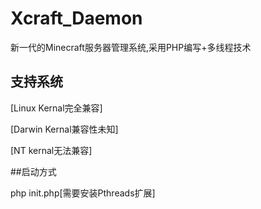 # Xcraft_Daemon
新一代的Minecraft服务器管理系统,采用PHP编写+多线程技术

## 支持系统
[Linux Kernal完全兼容] 

[Darwin Kernal兼容性未知] 

[NT kernal无法兼容] 

##启动方式

php init.php[需要安装Pthreads扩展]